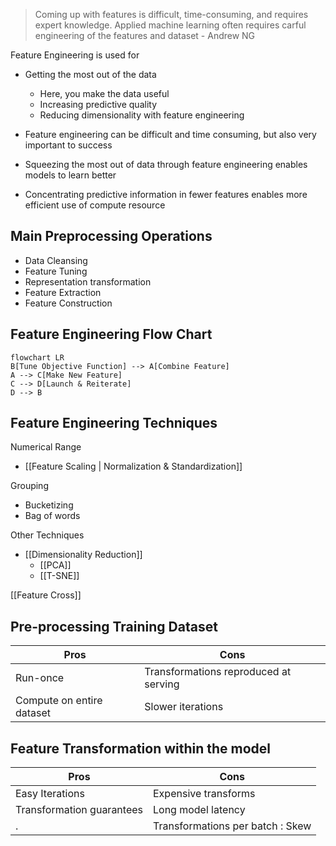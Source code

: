 > Coming up with features is difficult, time-consuming, and requires expert knowledge. Applied machine learning often requires carful engineering of the features and dataset - Andrew NG

Feature Engineering is used for
- Getting the most out of the data
	- Here, you make the data useful 
	- Increasing predictive quality
	- Reducing dimensionality with feature engineering

- Feature engineering can be difficult and time consuming, but also very important to success
- Squeezing the most out of data through feature engineering enables models to learn better
- Concentrating predictive information in fewer features enables more efficient use of compute resource

## Main Preprocessing Operations
- Data Cleansing
- Feature Tuning
- Representation transformation
- Feature Extraction
- Feature Construction

## Feature Engineering Flow Chart
```mermaid
flowchart LR
B[Tune Objective Function] --> A[Combine Feature] 
A --> C[Make New Feature]
C --> D[Launch & Reiterate]
D --> B
```

## Feature Engineering Techniques

Numerical Range
- [[Feature Scaling | Normalization & Standardization]]

Grouping
- Bucketizing
- Bag of words

Other Techniques
- [[Dimensionality Reduction]]
	- [[PCA]]
	- [[T-SNE]]

[[Feature Cross]]

## Pre-processing Training Dataset

Pros | Cons
--|--
Run-once | Transformations reproduced at serving
Compute on entire dataset | Slower iterations


## Feature Transformation within the model

Pros | Cons
--|--
Easy Iterations | Expensive transforms
Transformation guarantees | Long model latency
. | Transformations per batch : Skew

 
